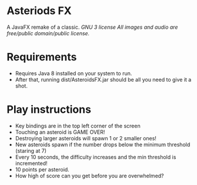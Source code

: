 # Asteriods FX
A JavaFX remake of a classic.
*GNU 3 license*
*All images and audio are free/public domain/public license.*

# Requirements
* Requires Java 8 installed on your system to run. 
* After that, running dist/AsteroidsFX.jar should be all you need to give it a shot.

# Play instructions
* Key bindings are in the top left corner of the screen
* Touching an asteroid is GAME OVER!
* Destroying larger asteroids will spawn 1 or 2 smaller ones!
* New asteroids spawn if the number drops below the minimum threshold (staring at 7)
* Every 10 seconds, the difficulty increases and the min threshold is incremented!
* 10 points per asteroid.
* How high of score can you get before you are overwhelmed?
